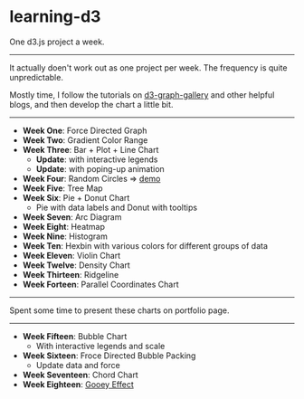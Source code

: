 # learning-d3

One d3.js project a week.

----

It actually doen't work out as one project per week. The frequency is quite unpredictable.

Mostly time, I follow the tutorials on [d3-graph-gallery](https://www.d3-graph-gallery.com) and other helpful blogs, and then develop the chart a little bit.

----

- **Week One**: Force Directed Graph
- **Week Two**: Gradient Color Range
- **Week Three**: Bar + Plot + Line Chart
  - **Update**: with interactive legends
  - **Update**: with poping-up animation
- **Week Four**: Random Circles => [demo](https://codepen.io/eidolonsky/pen/BgQaqq)
- **Week Five**: Tree Map
- **Week Six**: Pie + Donut Chart
  - Pie with data labels and Donut with tooltips
- **Week Seven**: Arc Diagram
- **Week Eight**: Heatmap
- **Week Nine**: Histogram
- **Week Ten**: Hexbin with various colors for different groups of data
- **Week Eleven**: Violin Chart
- **Week Twelve**: Density Chart
- **Week Thirteen**: Ridgeline
- **Week Forteen**: Parallel Coordinates Chart

----

Spent some time to present these charts on portfolio page.

----

- **Week Fifteen**: Bubble Chart
  - With interactive legends and scale
- **Week Sixteen**: Froce Directed Bubble Packing
  - Update data and force
- **Week Seventeen**: Chord Chart
- **Week Eighteen**: [Gooey Effect](https://www.visualcinnamon.com/2015/05/gooey-effect.html)

